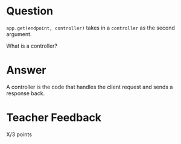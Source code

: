 # Question

`app.get(endpoint, controller)` takes in a `controller` as the second argument.

What is a controller?

# Answer
A controller is the code that handles the client request and sends a response back.
# Teacher Feedback

X/3 points